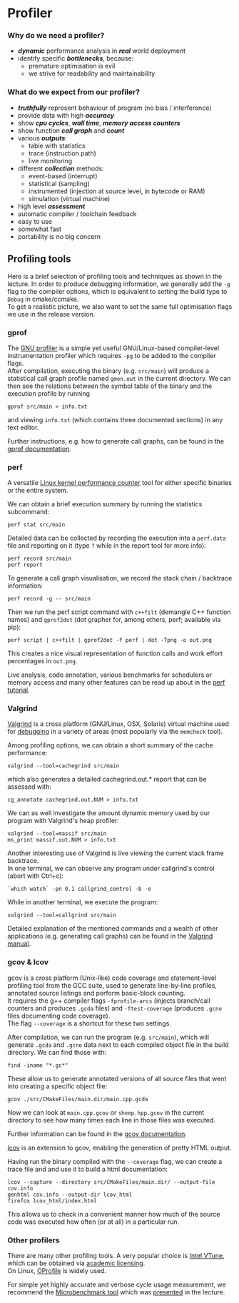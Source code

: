 # Profiler

### Why do we need a profiler?

* ___dynamic___ performance analysis in ___real___ world deployment
* identify specific ___bottlenecks___, because:
    - premature optimisation is evil
    - we strive for readability and maintainability

### What do we expect from our profiler?

* ___truthfully___ represent behaviour of program (no bias / interference)
* provide data with high ___accuracy___
* show ___cpu cycles___, ___wall time___, ___memory access counters___
* show function ___call graph___ and ___count___
* various ___outputs___:
    - table with statistics
    - trace (instruction path)
    - live monitoring
* different ___collection___ methods:
    - event-based (interrupt)
    - statistical (sampling)
    - instrumented (injection at source level, in bytecode or RAM)
    - simulation (virtual machine)
* high level ___assessment___
* automatic compiler / toolchain feedback
* easy to use
* somewhat fast
* portability is no big concern

## Profiling tools

Here is a brief selection of profiling tools and techniques as shown in the lecture.
In order to produce debugging information, we generally add the `-g` flag to
the compiler options, which is equivalent to setting the build type to `Debug`
in cmake/ccmake.<br />
To get a realistic picture, we also want to set the same full optimisation flags
we use in the release version.

### gprof

The [GNU profiler](https://sourceware.org/binutils/docs/gprof/) is a simple yet
useful GNU/Linux-based compiler-level instrumentation profiler which requires
`-pg` to be added to the compiler flags.<br />
After compilation, executing the binary (e.g. `src/main`) will produce a statistical call
graph profile named `gmon.out` in the current directory. We can then see the relations
between the symbol table of the binary and the execution profile by running

    gprof src/main > info.txt

and viewing `info.txt` (which contains three documented sections) in any text editor.

Further instructions, e.g. how to generate call graphs, can be found in the
[gprof documentation](https://sourceware.org/binutils/docs/gprof/).

### perf

A versatile [Linux kernel performance counter](https://perf.wiki.kernel.org/index.php/Main_Page)
tool for either specific binaries or the entire system.

We can obtain a brief execution summary by running the statistics subcommand:

    perf stat src/main

Detailed data can be collected by recording the execution into a `perf.data` file
and reporting on it (type `?` while in the report tool for more info):

    perf record src/main
    perf report

To generate a call graph visualisation, we record the stack chain / backtrace information:

    perf record -g -- src/main

Then we run the perf script command with `c++filt` (demangle C++ function names) and
`gprof2dot` (dot grapher for, among others, perf; available via pip):

    perf script | c++filt | gprof2dot -f perf | dot -Tpng -o out.png

This creates a nice visual representation of function calls and work effort percentages in `out.png`.

Live analysis, code annotation, various benchmarks for schedulers or memory access
and many other features can be read up about in the
[perf tutorial](https://perf.wiki.kernel.org/index.php/Tutorial).

### Valgrind

[Valgrind](http://valgrind.org/) is a cross platform (GNU/Linux, OSX, Solaris)
virtual machine used for [debugging](wiki/debugger.md) in a variety
of areas (most popularly via the `memcheck` tool).

Among profiling options, we can obtain a short summary of the cache performance:

    valgrind --tool=cachegrind src/main

which also generates a detailed cachegrind.out.* report that can be assessed with:

    cg_annotate cachegrind.out.NUM > info.txt

We can as well investigate the amount dynamic memory used by our program with Valgrind's heap profiler:

    valgrind --tool=massif src/main
    ms_print massif.out.NUM > info.txt

Another interesting use of Valgrind is live viewing the current stack frame backtrace.<br />
In one terminal, we can observe any program under callgrind's control (abort with Ctrl+c):

    `which watch` -pn 0.1 callgrind_control -b -e

While in another terminal, we execute the program:

    valgrind --tool=callgrind src/main

Detailed explanation of the mentioned commands and a wealth of other applications
(e.g. generating call graphs) can be found in the
[Valgrind manual](http://valgrind.org/docs/manual/manual.html).

### gcov & lcov

gcov is a cross platform (Unix-like) code coverage and statement-level profiling
tool from the GCC suite, used to generate line-by-line profiles, annotated source
listings and perform basic-block counting.<br />
It requires the g++ compiler flags `-fprofile-arcs` (injects branch/call counters
and produces `.gcda` files) and `-ftest-coverage` (produces `.gcno` files
documenting code coverage).<br />
The flag `--coverage` is a shortcut for these two settings.

After compilation, we can run the program (e.g. `src/main`), which will generate
`.gcda` and `.gcno` data next to each compiled object file in the build directory.
We can find those with:

    find -iname "*.gc*"

These allow us to generate annotated versions of all source files that went into
creating a specific object file:

    gcov ./src/CMakeFiles/main.dir/main.cpp.gcda

Now we can look at `main.cpp.gcov` or `sheep.hpp.gcov` in the current directory
to see how many times each line in those files was executed.

Further information can be found in the [gcov documentation](https://gcc.gnu.org/onlinedocs/gcc/Gcov.html).

[lcov](http://ltp.sourceforge.net/coverage/lcov.php) is an extension to gcov,
enabling the generation of pretty HTML output.

Having run the binary compiled with the `--coverage` flag, we can create a trace
file and and use it to build a html documentation:

    lcov --capture --directory src/CMakeFiles/main.dir/ --output-file cov.info
    genhtml cov.info --output-dir lcov_html
    firefox lcov_html/index.html

This allows us to check in a convenient manner how much of the source code was
executed how often (or at all) in a particular run.

### Other profilers

There are many other profiling tools. A very popular choice is
[Intel VTune](https://software.intel.com/en-us/intel-vtune), which can be obtained
via [academic licensing](https://software.intel.com/en-us/qualify-for-free-software).<br />
On Linux, [OProfile](http://oprofile.sourceforge.net/news/) is widely used.

For simple yet highly accurate and verbose cycle usage measurement, we recommend
the [Microbenchmark tool](exercise/extern/include/util/profiler.hpp) which was
[presented](tools/exercise_extern_tools/measure_perf_demo.cpp) in the lecture.
